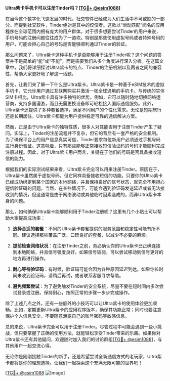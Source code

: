 **Ultra紫卡手机卡可以注册Tinder吗？[[TG💪+ @esim1088](https://t.me/s/esim1088)]**

在当今这个数字化飞速发展的时代，社交软件已经成为人们生活中不可或缺的一部分。而提到社交软件，Tinder绝对是其中的佼佼者。这款以“滑动匹配”闻名的应用程序在全球范围内拥有庞大的用户群体。对于很多想要尝试Tinder的用户来说，手机号码的注册问题往往成为了一道坎。特别是那些使用虚拟号码或者特殊号码的用户，可能会担心自己的号码是否能够顺利通过Tinder的验证。

那么问题来了，Ultra紫卡这种手机卡是否能够用于注册Tinder呢？这个问题的答案并不是简单的“能”或“不能”，而是需要我们从多个角度进行深入分析。在这篇文章中，我们将详细探讨Ultra紫卡的特点、Tinder的注册机制以及两者之间的兼容性，帮助大家更好地了解这一话题。

首先，让我们来了解一下什么是Ultra紫卡。Ultra紫卡是一种基于eSIM技术的虚拟手机卡，它允许用户通过互联网购买并激活一张全球通用的手机卡。与传统的实体SIM卡相比，Ultra紫卡具有许多独特的优势。例如，它可以随时随地切换网络运营商，支持多国漫游，而且无需更换设备即可轻松接入国际通信服务。此外，Ultra紫卡还提供了多种套餐选择，满足不同用户的个性化需求。无论是短期旅行还是长期居住，Ultra紫卡都能为用户提供稳定可靠的通信解决方案。

然而，正是由于Ultra紫卡的独特性质，很多人对其能否用于注册Tinder产生了疑问。实际上，Tinder的注册流程并不复杂，但它的背后有一套严格的安全机制。为了确保平台上的用户信息真实可信，Tinder要求每位新用户必须通过手机号码进行身份验证。这意味着，只有那些能够正常接收短信验证码的号码才能顺利完成注册过程。因此，对于Ultra紫卡用户而言，关键在于他们的号码是否具备接收短信的能力。

根据我们的实际测试结果来看，Ultra紫卡完全可以用来注册Tinder。原因在于，Ultra紫卡虽然属于虚拟号码，但它同样具备接收短信的功能。只要你的Ultra紫卡已经成功绑定到某个国家的本地网络，并且保持良好的信号状态，就完全不用担心短信验证码的问题。当然，在某些情况下，可能会遇到验证码发送延迟或者无法接收到的情况，但这通常是由于网络波动或其他临时因素造成的，而非Ultra紫卡本身的问题。

那么，如何确保Ultra紫卡能够顺利用于Tinder注册呢？这里有几个小贴士可以帮助大家提高成功率：

1. **选择合适的套餐**：不同的Ultra紫卡套餐提供的服务范围和稳定性可能有所不同。建议选择那些覆盖广泛、口碑良好的套餐，以减少不必要的麻烦。
   
2. **提前检查网络状况**：在注册Tinder之前，务必确认你的Ultra紫卡已正确连接到本地网络，并且信号强度良好。如果信号较弱，可以尝试移动到信号更好的地方再进行操作。

3. **耐心等待验证码**：有时候，验证码可能会因为各种原因延迟到达。如果你长时间未收到验证码，请稍后再试，或者联系客服寻求帮助。

4. **避免频繁尝试**：为了避免触发Tinder的安全系统，尽量不要在短时间内多次尝试登录或注册。保持耐心，按照正常的步骤一步步完成操作。

除了上述几点之外，还有一些额外的小技巧可以让Ultra紫卡的使用体验更加顺畅。比如，定期更新Ultra紫卡的应用程序版本，确保其功能正常；同时也要注意保护个人信息安全，不要随意泄露自己的账号密码等敏感信息。

总的来说，Ultra紫卡完全可以用于注册Tinder。尽管过程中可能会遇到一些小挑战，但只要掌握了正确的使用方法，就能轻松享受Tinder带来的乐趣。如果你对Ultra紫卡还有其他疑问，欢迎随时加入我们的讨论群组[[TG💪+ @esim1088](https://t.me/s/esim1088)]，与其他用户一起交流心得。

无论你是刚刚接触Tinder的新手，还是希望尝试全新通信方式的老玩家，Ultra紫卡都将是你的理想选择。让我们一起探索这个充满无限可能的世界吧！

[[TG💪+ @esim1088](https://t.me/s/esim1088) ![Image](https://i.postimg.cc/4NQfJmqS/Snipaste-2025-05-13-00-14-12.png)]